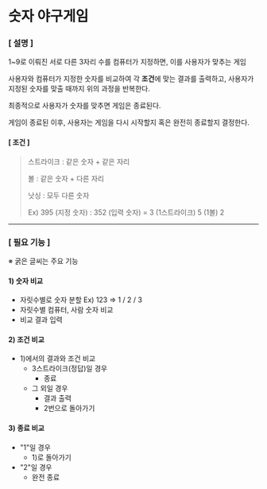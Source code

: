 # 숫자 야구게임

### [ 설명 ]

1~9로 이뤄진 서로 다른 3자리 수를 컴퓨터가 지정하면, 이를 사용자가 맞추는 게임 <p>
사용자와 컴퓨터가 지정한 숫자를 비교하여 각 **조건**에 맞는 결과를 출력하고,
사용자가 지정된 숫자를 맞출 때까지 위의 과정을 반복한다. <p>
최종적으로 사용자가 숫자를 맞추면 게임은 종료된다. <p>
게임이 종료된 이후, 사용자는 게임을 다시 시작할지 혹은 완전히 종료할지 결정한다.

#### [ 조건 ]

> 스트라이크 : 같은 숫자 + 같은 자리 <p>
> 볼 : 같은 숫자 + 다른 자리 <p>
> 낫싱 : 모두 다른 숫자 <p>
> Ex) 395 (지정 숫자) : 352 (입력 숫자) = 3 (1스트라이크) 5 (1볼) 2

---

### [ 필요 기능 ]
※ 굵은 글씨는 주요 기능 <p>
#### 1) **숫자 비교**
   - 자릿수별로 숫자 분할 Ex) 123 => 1 / 2 / 3
   - 자릿수별 컴퓨터, 사람 숫자 비교
   - 비교 결과 입력

#### 2) **조건 비교**
- 1)에서의 결과와 조건 비교
    - 3스트라이크(정답)일 경우
      - 종료
    - 그 외일 경우
      - 결과 출력
      - 2번으로 돌아가기

#### 3) **종료 비교**
   - "1"일 경우
     - 1)로 돌아가기
   - "2"일 경우
     - 완전 종료
